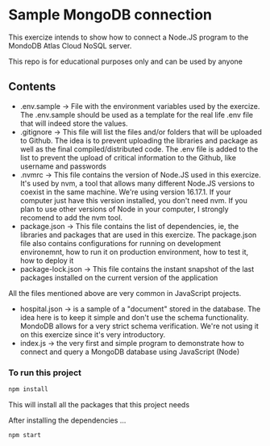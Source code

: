 # Sample MongoDB connection

This exercize intends to show how to connect a Node.JS program to the MondoDB Atlas Cloud NoSQL server.

This repo is for educational purposes only and can be used by anyone

## Contents

* .env.sample -> File with the environment variables used by the exercize. The .env.sample should be used as a template for the real life .env file that will indeed store the values.
* .gitignore -> This file will list the files and/or folders that will be uploaded to Github. The idea is to prevent uploading the libraries and package as well as the final compiled/distributed code. The .env file is added to the list to prevent the upload of critical information to the Github, like username and passwords
* .nvmrc -> This file contains the version of Node.JS used in this exercize. It's used by nvm, a tool that allows many different Node.JS versions to coexist in the same machine. We're using version 16.17.1. If your computer just have this version installed, you don't need nvm. If you plan to use other versions of Node in your computer, I strongly recomend to add the nvm tool.
* package.json -> This file contains the list of dependencies, ie, the libraries and packages that are used in this exercize. The package.json file also contains configurations for running on development environemnt, how to run it on production environment, how to test it, how to deploy it
* package-lock.json -> This file contains the instant snapshot of the last packages installed on the current version of the application

All the files mentioned above are very common in JavaScript projects.

* hospital.json -> is a sample of a "document" stored in the database. The idea here is to keep it simple and don't use the schema functionality. MondoDB allows for a very strict schema verification. We're not using it on this exercize since it's very introductory.
* index.js -> the very first and simple program to demonstrate how to connect and query a MongoDB database using JavaScript (Node)

### To run this project

```bash
npm install
```

This will install all the packages that this project needs

After installing the dependencies ...

```bash
npm start
```
